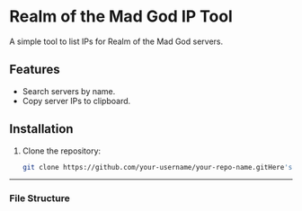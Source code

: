 # Realm of the Mad God IP Tool

A simple tool to list IPs for Realm of the Mad God servers.

## Features

- Search servers by name.
- Copy server IPs to clipboard.

## Installation

1. Clone the repository:
    ```bash
    git clone https://github.com/your-username/your-repo-name.gitHere's the **final version** of all files with the full versions of `index.html` and `styles.css` included and ready for deployment through **Railway**:

---

### **File Structure**

